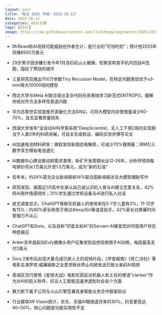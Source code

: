 ```yaml
---
layout: post
title: "每日 AIGC 早报：2025.10.12"
date: 2025-10-12
categories: AIGC日报
tags: [AIGC]
image: https://raw.githubusercontent.com/lishuhang/img/master/2025/10/1012-d.webp
---
```


- MrBeast称AI视频可能威胁创作者生计，是行业的“可怕时刻”；预计他2025年将赚8500万美元

- 29岁男子因涉嫌引发今年1月洛杉矶山火被捕，检察官称其手机内包括AI生图，描绘了燃烧的城市

- 三星研究员推出700万参数Tiny Recursion Model，在特定问题表现优于o3-mini等大10000倍的模型

- 西北大学与Meta AI联合提出复杂代码任务离线学习新范式ENTROPO，缓解传统对齐方法多样性衰退问题

- 华为苏黎世实验室推开源量化方法SINQ，可将大模型内存使用量减少60-70%，且无显著质量损失

- 西湖大学发布“全自动AI科学家系统”DeepScientist，无人工干预2周内实现相当于人类3年的科研进展，可自主生成假设、编码实验并撰写论文

- AI加速电池材料研发：微软发现新固态电解质，可减少70%锂用量；IBM引入数字孪生模拟电池退化

- AI数据中心建设推动铜需求激增，新矿开发周期长达12-26年，分析师预测每吨铜价将从1万美元升至1.5万美元，成为“新的石油”

- 去年末，约24%英文企业新闻稿和14%联合国新闻稿涉及大模型辅助写作

- 研究发现，美国近1/5高中生承认自己或认识的人曾与AI建立恋爱关系，42%将AI用作情感陪伴；31%学生通过学校设备与AI进行私人对话

- 皮尤调查显示，ChatGPT等聊天机器人的使用率在​5-7岁儿童有​3%，11-12岁有15%；约40%家长称孩子用过Alexa/Siri等语音助手，42%家长对屏幕时间管理力不从心

- ChatGPT和Sora，以及自称“印度主权AI”的Sarvam AI被发现对印度用户存在种姓偏见

- Anker去年底起向Eufy摄像头用户征集安防监控视频用于AI训练，每段最高支付2美元

- Sora 2发布后出现大量合成已故人士的视频片段，《早安越南》《死亡诗社》等电影主演罗宾·威廉姆斯之女恳求粉丝停止向她发送已故父亲的AI视频

- 英语区流行使用《星球大战》电影形容反派机器人和士兵的俚语“clanker”作为对AI的贬义称呼，抗议人工智能迅速渗透到社会各个方面

- 赛力斯下属子公司与火山引擎签署具身智能业务合作框架协议

- 行业媒体XR Vision统计，京东、天猫AI眼镜退货率约30%，抖音更高达40~50%，核心问题是功能实用性不足